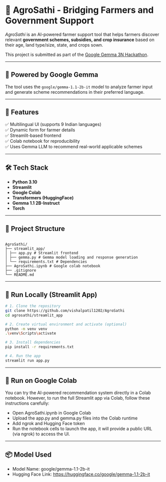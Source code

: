 # 🌾 AgroSathi - Bridging Farmers and Government Support

_AgroSathi_ is an AI-powered farmer support tool that helps farmers discover relevant **government schemes, subsidies, and crop insurance** based on their age, land type/size, state, and crops sown.

This project is submitted as part of the [Google Gemma 3N Hackathon](https://www.kaggle.com/competitions/google-gemma-3n-hackathon).

---

## 🧠 Powered by Google Gemma

The tool uses the `google/gemma-1.1-2b-it` model to analyze farmer input and generate scheme recommendations in their preferred language.

---

## 🎯 Features

✅ Multilingual UI (supports 9 Indian languages)  
✅ Dynamic form for farmer details  
✅ Streamlit-based frontend  
✅ Colab notebook for reproducibility  
✅ Uses Gemma LLM to recommend real-world applicable schemes

---

## 🛠️ Tech Stack

- **Python 3.10**
- **Streamlit**
- **Google Colab**
- **Transformers (HuggingFace)**
- **Gemma 1.1 2B-Instruct**
- **Torch**

---

## 📂 Project Structure

```

AgroSathi/
├── streamlit_app/
│ ├── app.py # Streamlit frontend
│ ├── gemma.py # Gemma model loading and response generation
│ └── requirements.txt # Dependencies
├── AgroSathi.ipynb # Google colab notebook
├── .gitignore
└── README.md

```

---

## 🚀 Run Locally (Streamlit App)

```bash
# 1. Clone the repository
git clone https://github.com/vishalpatil1202/AgroSathi
cd agrosathi/streamlit_app

# 2. Create virtual environment and activate (optional)
python -m venv venv
.\venv\Scripts\activate  

# 3. Install dependencies
pip install -r requirements.txt

# 4. Run the app
streamlit run app.py

 ```

---

## 📒 Run on Google Colab

You can try the AI-powered recommendation system directly in a Colab notebook.
However, to run the full Streamlit app via Colab, follow these instructions carefully:

- Open AgroSathi.ipynb in Google Colab
- Upload the app.py and gemma.py files into the Colab runtime
- Add ngrok and Hugging Face token
- Run the notebook cells to launch the app, it will provide a public URL (via ngrok) to access the UI.

---

## 📦 Model Used

- Model Name: google/gemma-1.1-2b-it
- Hugging Face Link: https://huggingface.co/google/gemma-1.1-2b-it
